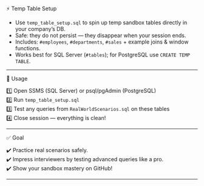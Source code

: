 
⚡ Temp Table Setup

- Use `temp_table_setup.sql` to spin up temp sandbox tables directly in your company’s DB.
- Safe: they do not persist — they disappear when your session ends.
- Includes: `#employees`, `#departments`, `#sales` + example joins & window functions.
- Works best for SQL Server (`#tables`); for PostgreSQL use `CREATE TEMP TABLE`.

---

🔑 Usage

1️⃣ Open SSMS (SQL Server) or psql/pgAdmin (PostgreSQL)  
2️⃣ Run `temp_table_setup.sql`  
3️⃣ Test any queries from `RealWorldScenarios.sql` on these tables  
4️⃣ Close session — everything is clean!

---

✅ Goal

✔️ Practice real scenarios safely.  
✔️ Impress interviewers by testing advanced queries like a pro.  
✔️ Show your sandbox mastery on GitHub!

---
